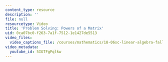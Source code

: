 ```yaml
---
content_type: resource
description: ''
file: null
resourcetype: Video
title: 'Problem Solving: Powers of a Matrix'
uid: 0ca07bc0-f263-7a1f-7512-1e1427de5513
video_files:
  video_captions_file: /courses/mathematics/18-06sc-linear-algebra-fall-2011/resource-index/problem-solving-powers-of-a-matrix/5IGTFgPqlkw.vtt
video_metadata:
  youtube_id: 5IGTFgPqlkw
---
```

